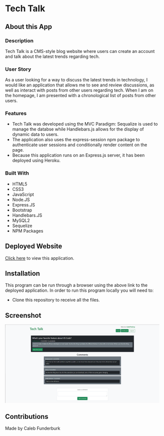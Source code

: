 # Tech Talk

## About this App

### Description

Tech Talk is a CMS-style blog website where users can create an account and talk about the latest trends regarding tech.

### User Story

As a user looking for a way to discuss the latest trends in technology, I would like an application that allows me to see and review discussions, as well as interact with posts from other users regarding tech. When I am on the homepage, I am presented with a chronological list of posts from other users.

### Features

* Tech Talk was developed using the MVC Paradigm: Sequalize is used to manage the databse while Handlebars.js allows for the display of dynamic data to users.
* The application also uses the express-session npm package to authenticate user sessions and conditionally render content on the page.
* Because this application runs on an Express.js server, it has been deployed using Heroku.

### Built With

- HTML5
- CSS3
- JavaScript
- Node.JS
- Express.JS
- Bootstrap
- Handlebars.JS
- MySQL2
- Sequelize
- NPM Packages

## Deployed Website

<a href="https://tech-talk-0.herokuapp.com/" target="_blank">Click here</a> to view this application.

## Installation

This program can be run through a browser using the above link to the deployed application. In order to run this program locally you will need to:

* Clone this repository to receive all the files.

## Screenshot

![Screenshot of website](./public/assets/images/screenshot.png)

## Contributions

Made by Caleb Funderburk
